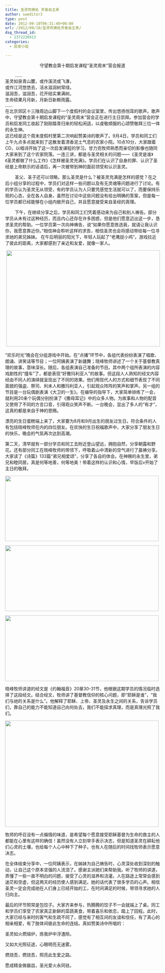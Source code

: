 ```yaml
---
title: 圣灵吹拂处 芳香自主来
author: sweditor3
type: post
date: 2012-09-10T06:31:48+00:00
url: /2012/09/10/圣灵吹拂处芳香自主来/
dsq_thread_id:
  - 2372226913
categories:
  - 启发小组

---
```

<p style="text-align: center;">
  守望教会第十期启发课程“圣灵周末”营会报道
</p>

<p style="text-align: left;">
          ……<br /> 圣灵如泉青山麓，或作溪流或飞瀑，<br /> 或作江河悠悠去，活水滋润树常绿。<br /> 滋润吾，滋润吾，花开结实果满树。<br /> 生命硕果月月新，月新日新赖雨露。<br /> ……<br /> 在北京郊区十三陵周边山脚下一个度假村的会议室里，传出悠扬悦耳的歌声。歌声中，守望教会第十期启发课程的“圣灵周末”营会正在进行主日崇拜。参加营会的学员和启发同工收起了刚刚踏青归来的轻松闲适，以虔敬顺服的心颂赞敬拜三位一体的永生神。<br /> 这已经是这个周末度假村里第二次响起赞美诗的歌声了。9月4日，学员和同工们上午九点多点就来到了这散发着清香泥土气息的农家小院。10点10分，大家跟着CD，以唱诗开始了这一次启发课程的学习。甘力克牧师熟悉而亲切的影像也随同大家来到了这个农家院落。一连三讲，都是与圣灵相关的问题——《圣灵是谁》《圣灵都做了什么工作》《怎样被圣灵充满》。学员们在认识了自身的罪、认识了圣经是上帝默示的话语后，再一次被带到神的面前领受和认识圣灵。
</p>

<p style="text-align: left;">
          圣父、圣子还可以领略，那么圣灵是什么？被圣灵充满是怎样的感觉？在之后小组分享的过程中，学员们对这样一些问题以及有无灵魂等问题进行了讨论。有的学员认为圣灵无从领受，有的学员认为人只要凭感觉生活就可以了，而要保持乐观的心态，全在各人自身。虽然在讨论中这些问题没有给出明确的答案，但是每一位学员都已经能够在小组内敞开自己，并且愿意接受来自圣经的真理。
</p>

<p style="text-align: left;">
          下午，在继续分享之后，学员和同工们凭着感动来为自己和别人祷告。部分学员从未有过这种经历，而且内心还存在许多困惑，但是他们愿意迈出这一步，恳求圣灵的帮助。一位学员第一次向神祷告，说“如果你愿意拣选我，就请让我认识你，我愿意靠近你。”相信神会聆听这样的求告，相信圣灵也会将感动带给每一位寻求祂的弟兄姊妹。 在午后明丽的阳光下，年轻人玩起了“老鹰捉小鸡”。游戏拉近了彼此的距离，大家都感到了亲近和友爱，就像一家人。
</p>

 <a href="http://t5.shwchurch.org/2012/09/10/%e5%9c%a3%e7%81%b5%e5%90%b9%e6%8b%82%e5%a4%84-%e8%8a%b3%e9%a6%99%e8%87%aa%e4%b8%bb%e6%9d%a5/attachment/1/" rel="attachment wp-att-3244"><img class="aligncenter size-full wp-image-3244" title="1" src="http://t5.shwchurch.org/wp-content/uploads/2012/09/20120910142813429.jpg" alt="" width="500" height="312" srcset="http://t5.shwchurch.org/wp-content/uploads/2012/09/20120910142813429.jpg 500w, http://t5.shwchurch.org/wp-content/uploads/2012/09/20120910142813429-300x187.jpg 300w" sizes="(max-width: 500px) 100vw, 500px" /></a>

“欢乐时光”晚会在分组游戏中开始。在“点播”环节中，各组代表纷纷表演了唱歌、朗诵、讲笑话等节目；一位阿姨表演了新疆舞；晓峰牧师讲述了一个关于基督教真理的故事，意味深长。随后，各组表演自己准备的节目。其中两个组所表演的内容戏剧性的“撞车”了，都是表现“好撒玛利亚人”的故事。但这段人人熟知的经文内容经由不同人的演绎就呈现出了不同的效果。他们用现代人的方式和细节表现了不同面貌的强盗、祭司、利未人和撒玛利亚人，引起观众阵阵的笑声和掌声。另一组的节目是一台玩偶剧表演《大卫的一生》。在编导的指导下，大家简单排练了一会，就利用20来个玩偶分别扮演了《撒母耳记》中的众多人物。为故事和人物的配音又使用了不同的方言口音，引得观众笑声不断。一台晚会，显出了多人的“有才”，这真的都是来自于神的恩赐。

漂亮的生日蛋糕端上来了，大家要为8月和9月出生的朋友过生日。符合条件的人有包括晓峰牧师在内的四位朋友。在欢快的生日祝福歌声中，大家分享了朋友生日的快乐，晚会的气氛再次达到高潮。

第二天，清早就有一部分学员和同工去附近登山望远，拥抱自然，分享朝露和野花。还有部分同工在晓峰牧师的带领下，呼吸着山中清新的空气进行了晨祷分享。大家读了《诗篇》133篇“弟兄相爱颂”，分享了各自的体会。在神赐的永生里，弟兄和睦同居，真是何等地善，何等地美！带着这样的认识和心情，早饭后v开始了主日的敬拜。

<a href="http://t5.shwchurch.org/2012/09/10/%e5%9c%a3%e7%81%b5%e5%90%b9%e6%8b%82%e5%a4%84-%e8%8a%b3%e9%a6%99%e8%87%aa%e4%b8%bb%e6%9d%a5/attachment/2/" rel="attachment wp-att-3245"><img class="aligncenter size-full wp-image-3245" title="2" src="http://t5.shwchurch.org/wp-content/uploads/2012/09/20120910142856976.jpg" alt="" width="500" height="212" srcset="http://t5.shwchurch.org/wp-content/uploads/2012/09/20120910142856976.jpg 500w, http://t5.shwchurch.org/wp-content/uploads/2012/09/20120910142856976-300x127.jpg 300w" sizes="(max-width: 500px) 100vw, 500px" /></a>

<a href="http://t5.shwchurch.org/2012/09/10/%e5%9c%a3%e7%81%b5%e5%90%b9%e6%8b%82%e5%a4%84-%e8%8a%b3%e9%a6%99%e8%87%aa%e4%b8%bb%e6%9d%a5/attachment/3/" rel="attachment wp-att-3246"><img class="aligncenter size-full wp-image-3246" title="3" src="http://t5.shwchurch.org/wp-content/uploads/2012/09/20120910142904548.jpg" alt="" width="500" height="213" srcset="http://t5.shwchurch.org/wp-content/uploads/2012/09/20120910142904548.jpg 500w, http://t5.shwchurch.org/wp-content/uploads/2012/09/20120910142904548-300x127.jpg 300w" sizes="(max-width: 500px) 100vw, 500px" /></a>

<a href="http://t5.shwchurch.org/2012/09/10/%e5%9c%a3%e7%81%b5%e5%90%b9%e6%8b%82%e5%a4%84-%e8%8a%b3%e9%a6%99%e8%87%aa%e4%b8%bb%e6%9d%a5/attachment/4/" rel="attachment wp-att-3247"><img class="aligncenter size-full wp-image-3247" title="4" src="http://t5.shwchurch.org/wp-content/uploads/2012/09/20120910142909952.jpg" alt="" width="500" height="213" srcset="http://t5.shwchurch.org/wp-content/uploads/2012/09/20120910142909952.jpg 500w, http://t5.shwchurch.org/wp-content/uploads/2012/09/20120910142909952-300x127.jpg 300w" sizes="(max-width: 500px) 100vw, 500px" /></a>

晓峰牧师讲道的经文是《约翰福音》20章30-31节，他根据这期学员的情况临时选择了这段经文。结合经文，牧师讲了基督教信仰的核心问题，即“耶稣是谁”，“我们与祂的关系是什么”。他解释了耶稣、上帝、圣灵及永生之间的关系，告诉学员们，靠自己的能力不能知道自己向何处去，我们不能探求真理，而是真理光照了我们。

<a href="http://t5.shwchurch.org/2012/09/10/%e5%9c%a3%e7%81%b5%e5%90%b9%e6%8b%82%e5%a4%84-%e8%8a%b3%e9%a6%99%e8%87%aa%e4%b8%bb%e6%9d%a5/attachment/5/" rel="attachment wp-att-3248"><img class="aligncenter size-full wp-image-3248" title="5" src="http://t5.shwchurch.org/wp-content/uploads/2012/09/20120910143102449.jpg" alt="" width="500" height="345" srcset="http://t5.shwchurch.org/wp-content/uploads/2012/09/20120910143102449.jpg 500w, http://t5.shwchurch.org/wp-content/uploads/2012/09/20120910143102449-300x207.jpg 300w" sizes="(max-width: 500px) 100vw, 500px" /></a>

牧师的呼召没有一点煽情的味道，是希望每个愿意接受耶稣基督为生命的救主的人都能在心里有这样的确信！虽然没有人立刻举手表示决志，但是知道圣灵在耕耘他们心灵的土壤，也给每个人心中种下了种子。也有人在随后的时间找牧师表示愿意决志。

在全体结束分享中，一位阿姨表示，在姊妹为自己祷告时，心灵深处收到深刻的触动，让自己这个原本坚强的人流泪了。感谢主派她们来帮助我。听了牧师的讲道，弄懂了一些一直不明白的问题，接受了心灵的滋养和浇灌。人在路途上常常会感到迷茫和空虚，但这两天的经历使人感到满足。她的话代表了很多学员的心声。相信圣灵一定会完成祂在人们身上已经开始的工，在时间满足的时候，带领寻求祂的人归向主。

最后的环节照常是包饺子。大家齐来参与，热腾腾的饺子不一会就端上了桌。同工和学员们享受了农家真正新鲜的菜蔬美食，带着喜乐和依恋，踏上了回程。此时，大家已经与来时的客气和生疏不同了，感觉有了相互间的友谊和信任，有了真心的相亲相爱，有了肢体间彼此生命的连结。真如赞美诗中所唱的：
  
圣灵如火燃熔炉，炼我炉中浮渣除。
  
又如大光照征途，心眼明亮无迷雾。
  
燃烧吾，燃烧吾，照亮此生爱之路。
  
愿成精金做器皿，圣光爱火永同驻。